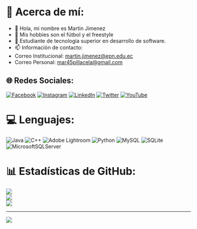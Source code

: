 # 💫 Acerca de mí:
- 👋 Hola, mi nombre es  Martin Jimenez<br>
- 👀 Mis hobbies son el fútbol y el freestyle<br>
- 🌱 Estudiante de tecnología superior en desarrollo de software.<br>
- 📫 Información de contacto:<br>
- Correo Institucional: martin.jimenez@epn.edu.ec<br>
- Correo Personal: mar45pillacela@gmail.com


## 🌐 Redes Sociales:
[![Facebook](https://img.shields.io/badge/Facebook-%231877F2.svg?logo=Facebook&logoColor=white)](https://facebook.com/MartinJimenez) [![Instagram](https://img.shields.io/badge/Instagram-%23E4405F.svg?logo=Instagram&logoColor=white)](https://instagram.com/martiinizin) [![LinkedIn](https://img.shields.io/badge/LinkedIn-%230077B5.svg?logo=linkedin&logoColor=white)](https://linkedin.com/in/MartinJimenez) [![Twitter](https://img.shields.io/badge/Twitter-%231DA1F2.svg?logo=Twitter&logoColor=white)](https://twitter.com/martiinizin) [![YouTube](https://img.shields.io/badge/YouTube-%23FF0000.svg?logo=YouTube&logoColor=white)](https://youtube.com/@Martin) 

# 💻 Lenguajes:
![Java](https://img.shields.io/badge/java-%23ED8B00.svg?style=for-the-badge&logo=openjdk&logoColor=white) ![C++](https://img.shields.io/badge/c++-%2300599C.svg?style=for-the-badge&logo=c%2B%2B&logoColor=white) ![Adobe Lightroom](https://img.shields.io/badge/Adobe%20Lightroom-31A8FF.svg?style=for-the-badge&logo=Adobe%20Lightroom&logoColor=white) ![Python](https://img.shields.io/badge/python-3670A0?style=for-the-badge&logo=python&logoColor=ffdd54) ![MySQL](https://img.shields.io/badge/mysql-%2300000f.svg?style=for-the-badge&logo=mysql&logoColor=white) ![SQLite](https://img.shields.io/badge/sqlite-%2307405e.svg?style=for-the-badge&logo=sqlite&logoColor=white) ![MicrosoftSQLServer](https://img.shields.io/badge/Microsoft%20SQL%20Server-CC2927?style=for-the-badge&logo=microsoft%20sql%20server&logoColor=white)
# 📊 Estadísticas de GitHub:
![](https://github-readme-stats.vercel.app/api?username=martinizin&theme=dark&hide_border=false&include_all_commits=false&count_private=false)<br/>
![](https://github-readme-streak-stats.herokuapp.com/?user=martinizin&theme=dark&hide_border=false)<br/>
![](https://github-readme-stats.vercel.app/api/top-langs/?username=martinizin&theme=dark&hide_border=false&include_all_commits=false&count_private=false&layout=compact)



---
[![](https://visitcount.itsvg.in/api?id=martinizin&icon=0&color=0)](https://visitcount.itsvg.in)

<!-- Proudly created with GPRM ( https://gprm.itsvg.in ) -->
